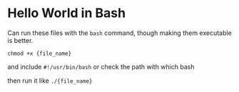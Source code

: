 # Hello World in Bash

Can run these files with the `bash` command, though making them executable is better.

`chmod +x {file_name}`

and include `#!/usr/bin/bash` or check the path with which bash

then run it like `./{file_name}`

